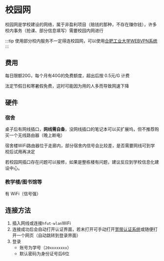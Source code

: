 # 校园网

校园网是学校建设的网络，属于非盈利项目（赔钱的那种，不存在赚你钱），许多校内事务（抢课、部分信息填写）需要校园内网进行

:::tip
使用部分校内服务不一定得连校园网，可以使用[合肥工业大学WEBVPN系统](https://webvpn.hfut.edu.cn)
:::

## 费用

每日限额20G，每个月有40G的免费额度，超出后按 0.5元/G 计费

法定节假日和寒暑假免费，这时可能因为用的人多而导致网速下降

## 硬件

### 宿舍

桌子后有网线插口，**网线需自备**，没网线插口的笔记本可以买扩展坞，但不推荐购买一个无线路由器（晚上断电）

宿舍楼WiFi路由器位于走廊内，部分宿舍内信号会比较差，是否需要网线可到学校后试用再决定

若校园网插口存在问题可以报修，如果是整栋楼有问题，建议反应到学校信息化建设中心。

### 教学楼/图书馆等

有 WiFi（信号强）

## 连接方法

1. 插入网线或连接`hfut-wlan`WiFi
2. 连接成功后会自动打开认证界面，若未打开可手动打开[宽带认证系统](http://172.18.3.3)或随便打开一个网页（自动跳转到登录界面）
3. 登录
   - 账号为学号（`20xxxxxxxx`）
   - 默认密码为身份证号后6位
